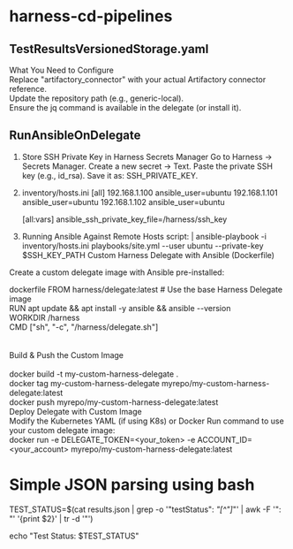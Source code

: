# harness-cd-pipelines
## TestResultsVersionedStorage.yaml
   What You Need to Configure<BR>
Replace "artifactory_connector" with your actual Artifactory connector reference.<BR>
Update the repository path (e.g., generic-local).<BR>
Ensure the jq command is available in the delegate (or install it).<BR>
## RunAnsibleOnDelegate
   1. Store SSH Private Key in Harness Secrets Manager
         Go to Harness → Secrets Manager.
         Create a new secret → Text.
         Paste the private SSH key (e.g., id_rsa).
         Save it as: SSH_PRIVATE_KEY.
   2. inventory/hosts.ini 
      [all]
      192.168.1.100 ansible_user=ubuntu
      192.168.1.101 ansible_user=ubuntu
      192.168.1.102 ansible_user=ubuntu
      
      [all:vars]
      ansible_ssh_private_key_file=/harness/ssh_key
  3. Running Ansible Against Remote Hosts 
  script: |
    ansible-playbook -i inventory/hosts.ini playbooks/site.yml --user ubuntu --private-key $SSH_KEY_PATH
  Custom Harness Delegate with Ansible (Dockerfile)

Create a custom delegate image with Ansible pre-installed:

   dockerfile
      FROM harness/delegate:latest  # Use the base Harness Delegate image <BR>
      RUN apt update && apt install -y ansible && ansible --version<BR>
      WORKDIR /harness<BR>
      CMD ["sh", "-c", "/harness/delegate.sh"]<BR>
    <BR><BR>
   Build & Push the Custom Image
    <BR>
 <BR>
   docker build -t my-custom-harness-delegate .<BR>
   docker tag my-custom-harness-delegate myrepo/my-custom-harness-delegate:latest<BR>
   docker push myrepo/my-custom-harness-delegate:latest<BR>
   Deploy Delegate with Custom Image<BR>
   Modify the Kubernetes YAML (if using K8s) or Docker Run command to use your custom delegate image:<BR>
   docker run -e DELEGATE_TOKEN=<your_token> -e ACCOUNT_ID=<your_account> myrepo/my-custom-harness-delegate:latest<BR>

# Simple JSON parsing using bash
TEST_STATUS=$(cat results.json | grep -o '"testStatus": *"[^"]*"' | awk -F '": "' '{print $2}' | tr -d '"')

echo "Test Status: $TEST_STATUS"



